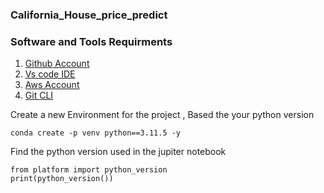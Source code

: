 ### California_House_price_predict

### Software and Tools Requirments

1. [Github Account](https://github.com/)
2. [Vs code IDE](https://code.visualstudio.com/)
3. [Aws Account](https://)
4. [Git CLI](https://git-scm.com/book/en/v2/Getting-Started-The-Command-Line)


Create a new Environment for the project , Based the your python version
```
conda create -p venv python==3.11.5 -y
```

Find the python version used in the jupiter notebook
```
from platform import python_version
print(python_version())
```
